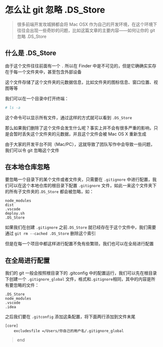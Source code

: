 # 怎么让 git 忽略 .DS_Store

> 很多前端开发攻城狮都会将 Mac OSX 作为自己的开发环境，在这个环境下往往会出现一些奇妙的问题，比如这篇文章的主要内容——如何让你的 git 忽略 .DS_Store

## 什么是 .DS_Store
由于这个文件往往前面有一个 `.` 所以在 Finder 中是不可见的，但是它确确实实存在于每一个文件夹中，甚至包含外部设备

这个文件存储了这个文件夹的元数据信息，比如文件夹的图标信息、窗口位置、视图等等

我们可以在一个目录中打开终端：
```bash
# ls -a
```
这个命令可以显示所有文件，通过这样的方式就可以看到 `.DS_Store` 

那么如果我们删除了这个文件会发生什么呢？事实上并不会有很多严重的影响，只是会暂时丢失这个文件夹的元数据，并且这个文件会被 Mac OS X 重新生成

由于大家的开发平台不同（Mac/PC），这就导致了团队写作中会导致一些问题，我们可以令 git 忽略这个文件

## 在本地仓库忽略
要忽略一个目录下的某个文件或者文件夹，只需要在 `.gitignore` 中进行配置，我们可以在这个本地仓库的根目录下配置 `.gitignore` 文件，如此一来这个文件夹下的所有子文件夹的`.DS_Store` 都会被忽略，如：

```
node_modules
dist
.vscode
deploy.sh
.DS_Store
```
如果我们在创建 `.gitignore` 之前`.DS_Store` 就已经存在于这个文件中，我们需要通过 `git rm --cached .DS_Store` 删除这个索引

但是在每一个项目中都这样进行配置不免有些繁琐，我们也可以在全局进行配置

## 在全局进行配置

我们的 git 一般会按照根目录下的 .gitconfig 中的配置运行，我们可以先在根目录下创建一个 `.gitignore_global` 文件，格式和`.gitignore`相同，其中的内容是所有要忽略的文件：
```
.DS_Store
node_modules
.vscode
.idea
```

之后我们要在 `.gitconfig` 添加这条配置，将下面两行添加到文件末尾
```
[core]
    excludesfile =/Users/你自己的用户名/.gitignore_global
```

> end